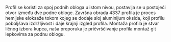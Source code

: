 Profil se koristi za spoj podnih obloga u istom nivou, postavlja se u postojeći otvor između dve podne obloge.
Završna obrada 4337 profila je proces hemijske eloksaže tokom kojeg se dodaje sloj aluminijum oksida, koji profilu poboljšava izdržljivost i daje krajnji izgled profila.
Montaža profila je stvar ličnog izbora kupca, naša preporuka je pričvršćivanje profila montaž git lepkovima za podnu oblogu.